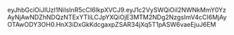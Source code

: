 eyJhbGciOiJIUzI1NiIsInR5cCI6IkpXVCJ9.eyJ1c2VySWQiOiI2NWNkMmY0YzAyNjAwNDZhNDQzNTExYTIiLCJpYXQiOjE3MTM2NDg2NzgsImV4cCI6MjAyOTAwODY3OH0.HnX3iDxGkKdcgaxpZSAR34jXq5T1pASW6vaeEjuJ6EM
